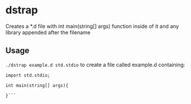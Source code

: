 # dstrap
Creates a *.d file with int main(string[] args) function inside of it and any library appended after the filename

## Usage
`./dstrap example.d std.stdio` to create a file called example.d containing:

```
import std.stdio;

int main(string[] args){

}```
